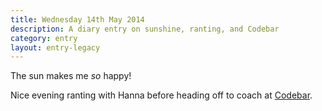```yaml
---
title: Wednesday 14th May 2014
description: A diary entry on sunshine, ranting, and Codebar
category: entry
layout: entry-legacy
---
```


The sun makes me *so* happy!

Nice evening ranting with Hanna before heading off to coach at [Codebar](http://codebar.io/).
